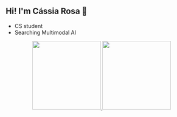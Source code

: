 ## Hi! I'm Cássia Rosa 👋

- CS student
- Searching Multimodal AI

<div align="center">
  <a href="https://github.com/cassiasilvaR">
  <img height="180em" src="https://github-readme-stats.vercel.app/api?username=cassiasilvaR&show_icons=true&theme=dracula&include_all_commits=true&count_private=true"/>
  <img height="180em" src="https://github-readme-stats.vercel.app/api/top-langs/?username=cassiasilvaR&layout=compact&langs_count=7&theme=dracula"/>
</div>
